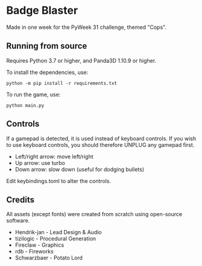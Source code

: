 Badge Blaster
=============

Made in one week for the PyWeek 31 challenge, themed "Cops".

Running from source
-------------------

Requires Python 3.7 or higher, and Panda3D 1.10.9 or higher.

To install the dependencies, use:

```
python -m pip install -r requirements.txt
```

To run the game, use:
```
python main.py
```

Controls
--------

If a gamepad is detected, it is used instead of keyboard controls.
If you wish to use keyboard controls, you should therefore UNPLUG any gamepad first.

* Left/right arrow: move left/right
* Up arrow: use turbo
* Down arrow: slow down (useful for dodging bullets)

Edit keybindings.toml to alter the controls.

Credits
-------

All assets (except fonts) were created from scratch using open-source software.

* Hendrik-jan - Lead Design & Audio
* tizilogic - Procedural Generation
* Fireclaw - Graphics
* rdb - Fireworks
* Schwarzbaer - Potato Lord
